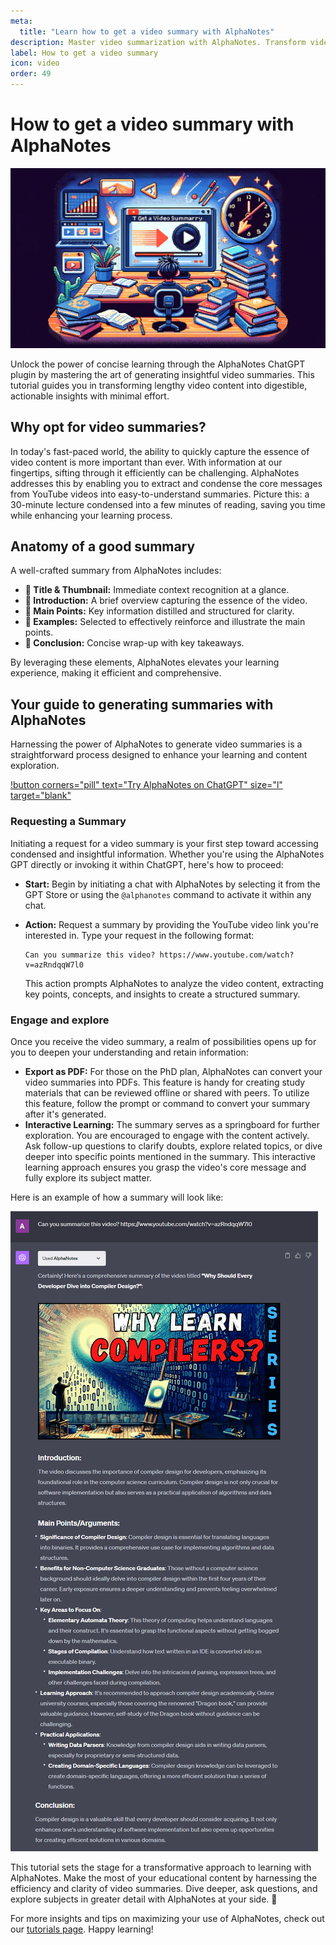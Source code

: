 ```yaml
---
meta:
  title: "Learn how to get a video summary with AlphaNotes"
description: Master video summarization with AlphaNotes. Transform videos into concise summaries for quick learning. Discover how in our tutorial.
label: How to get a video summary
icon: video
order: 49
---
```


# How to get a video summary with AlphaNotes

![](../../resources/summary-banner.png)

Unlock the power of concise learning through the AlphaNotes ChatGPT plugin by mastering the art of generating insightful video summaries. This tutorial guides you in transforming lengthy video content into digestible, actionable insights with minimal effort.

## Why opt for video summaries?

In today's fast-paced world, the ability to quickly capture the essence of video content is more important than ever. With information at our fingertips, sifting through it efficiently can be challenging. AlphaNotes addresses this by enabling you to extract and condense the core messages from YouTube videos into easy-to-understand summaries. Picture this: a 30-minute lecture condensed into a few minutes of reading, saving you time while enhancing your learning process.

## Anatomy of a good summary

A well-crafted summary from AlphaNotes includes:

- **📌 Title & Thumbnail:** Immediate context recognition at a glance.
- **📌 Introduction:** A brief overview capturing the essence of the video.
- **📌 Main Points:** Key information distilled and structured for clarity.
- **📌 Examples:** Selected to effectively reinforce and illustrate the main points.
- **📌 Conclusion:** Concise wrap-up with key takeaways.

By leveraging these elements, AlphaNotes elevates your learning experience, making it efficient and comprehensive.

## Your guide to generating summaries with AlphaNotes

Harnessing the power of AlphaNotes to generate video summaries is a straightforward process designed to enhance your learning and content exploration.

[!button corners="pill" text="Try AlphaNotes on ChatGPT" size="l" target="blank"](https://chat.openai.com/g/g-ZdfrSRAyo-alphanotes-gpt)

### Requesting a Summary

Initiating a request for a video summary is your first step toward accessing condensed and insightful information. Whether you're using the AlphaNotes GPT directly or invoking it within ChatGPT, here's how to proceed:

- **Start:** Begin by initiating a chat with AlphaNotes by selecting it from the GPT Store or using the `@alphanotes` command to activate it within any chat.
- **Action:** Request a summary by providing the YouTube video link you're interested in. Type your request in the following format:

  ```
  Can you summarize this video? https://www.youtube.com/watch?v=azRndqqW7l0
  ```

  This action prompts AlphaNotes to analyze the video content, extracting key points, concepts, and insights to create a structured summary.

### Engage and explore

Once you receive the video summary, a realm of possibilities opens up for you to deepen your understanding and retain information:

- **Export as PDF:** For those on the PhD plan, AlphaNotes can convert your video summaries into PDFs. This feature is handy for creating study materials that can be reviewed offline or shared with peers. To utilize this feature, follow the prompt or command to convert your summary after it's generated.
- **Interactive Learning:** The summary serves as a springboard for further exploration. You are encouraged to engage with the content actively. Ask follow-up questions to clarify doubts, explore related topics, or dive deeper into specific points mentioned in the summary. This interactive learning approach ensures you grasp the video's core message and fully explore its subject matter.

Here is an example of how a summary will look like:

![](../../resources/summary-example.png)

This tutorial sets the stage for a transformative approach to learning with AlphaNotes. Make the most of your educational content by harnessing the efficiency and clarity of video summaries. Dive deeper, ask questions, and explore subjects in greater detail with AlphaNotes at your side. 🚀

For more insights and tips on maximizing your use of AlphaNotes, check out our [tutorials page](../tutorials.md). Happy learning!
